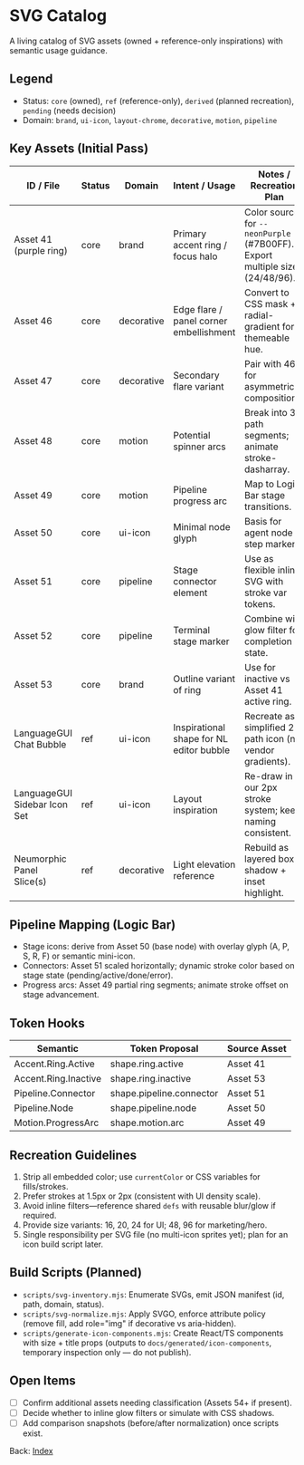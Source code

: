 # SVG Catalog

A living catalog of SVG assets (owned + reference-only inspirations) with semantic usage guidance.

## Legend

- Status: `core` (owned), `ref` (reference-only), `derived` (planned recreation), `pending` (needs decision)
- Domain: `brand`, `ui-icon`, `layout-chrome`, `decorative`, `motion`, `pipeline`

## Key Assets (Initial Pass)

| ID / File | Status | Domain | Intent / Usage | Notes / Recreation Plan |
|-----------|--------|--------|----------------|-------------------------|
| Asset 41 (purple ring) | core | brand | Primary accent ring / focus halo | Color source for `--neonPurple` (#7B00FF). Export multiple sizes (24/48/96). |
| Asset 46 | core | decorative | Edge flare / panel corner embellishment | Convert to CSS mask + radial-gradient for themeable hue. |
| Asset 47 | core | decorative | Secondary flare variant | Pair with 46 for asymmetrical compositions. |
| Asset 48 | core | motion | Potential spinner arcs | Break into 3 path segments; animate stroke-dasharray. |
| Asset 49 | core | motion | Pipeline progress arc | Map to Logic Bar stage transitions. |
| Asset 50 | core | ui-icon | Minimal node glyph | Basis for agent node / step marker. |
| Asset 51 | core | pipeline | Stage connector element | Use as flexible inline SVG with stroke var tokens. |
| Asset 52 | core | pipeline | Terminal stage marker | Combine with glow filter for completion state. |
| Asset 53 | core | brand | Outline variant of ring | Use for inactive vs Asset 41 active ring. |
| LanguageGUI Chat Bubble | ref | ui-icon | Inspirational shape for NL editor bubble | Recreate as simplified 2-path icon (no vendor gradients). |
| LanguageGUI Sidebar Icon Set | ref | ui-icon | Layout inspiration | Re-draw in our 2px stroke system; keep naming consistent. |
| Neumorphic Panel Slice(s) | ref | decorative | Light elevation reference | Rebuild as layered box-shadow + inset highlight. |

## Pipeline Mapping (Logic Bar)

- Stage icons: derive from Asset 50 (base node) with overlay glyph (A, P, S, R, F) or semantic mini-icon.
- Connectors: Asset 51 scaled horizontally; dynamic stroke color based on stage state (pending/active/done/error).
- Progress arcs: Asset 49 partial ring segments; animate stroke offset on stage advancement.

## Token Hooks

| Semantic | Token Proposal | Source Asset |
|----------|----------------|-------------|
| Accent.Ring.Active | shape.ring.active | Asset 41 |
| Accent.Ring.Inactive | shape.ring.inactive | Asset 53 |
| Pipeline.Connector | shape.pipeline.connector | Asset 51 |
| Pipeline.Node | shape.pipeline.node | Asset 50 |
| Motion.ProgressArc | shape.motion.arc | Asset 49 |

## Recreation Guidelines

1. Strip all embedded color; use `currentColor` or CSS variables for fills/strokes.
2. Prefer strokes at 1.5px or 2px (consistent with UI density scale).
3. Avoid inline filters—reference shared `defs` with reusable blur/glow if required.
4. Provide size variants: 16, 20, 24 for UI; 48, 96 for marketing/hero.
5. Single responsibility per SVG file (no multi-icon sprites yet); plan for an icon build script later.

## Build Scripts (Planned)

- `scripts/svg-inventory.mjs`: Enumerate SVGs, emit JSON manifest (id, path, domain, status).
- `scripts/svg-normalize.mjs`: Apply SVGO, enforce attribute policy (remove fill, add role="img" if decorative vs aria-hidden).
- `scripts/generate-icon-components.mjs`: Create React/TS components with size + title props (outputs to `docs/generated/icon-components`, temporary inspection only — do not publish).

## Open Items

- [ ] Confirm additional assets needing classification (Assets 54+ if present).
- [ ] Decide whether to inline glow filters or simulate with CSS shadows.
- [ ] Add comparison snapshots (before/after normalization) once scripts exist.

Back: [Index](./index.md)
